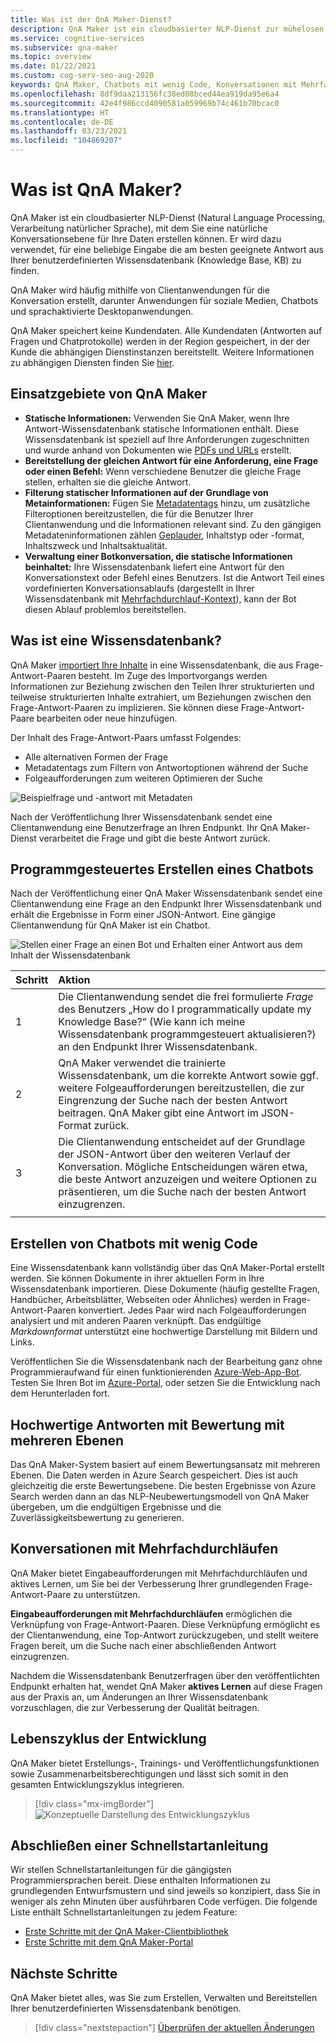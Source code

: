 ```yaml
---
title: Was ist der QnA Maker-Dienst?
description: QnA Maker ist ein cloudbasierter NLP-Dienst zur mühelosen Erstellung einer natürlichen Konversationsebene für Ihre Daten. Er kann verwendet werden, um für eine beliebige Eingabe in natürlicher Sprache die am besten geeignete Antwort aus Ihrer benutzerdefinierten Wissensdatenbank (Knowledge Base, KB) zu finden.
ms.service: cognitive-services
ms.subservice: qna-maker
ms.topic: overview
ms.date: 01/22/2021
ms.custom: cog-serv-seo-aug-2020
keywords: QnA Maker, Chatbots mit wenig Code, Konversationen mit Mehrfachdurchläufen
ms.openlocfilehash: 8df9daa213156fc38ed08bced44ea919da95e6a4
ms.sourcegitcommit: 42e4f986ccd4090581a059969b74c461b70bcac0
ms.translationtype: HT
ms.contentlocale: de-DE
ms.lasthandoff: 03/23/2021
ms.locfileid: "104869207"
---
```

# <a name="what-is-qna-maker"></a>Was ist QnA Maker?

QnA Maker ist ein cloudbasierter NLP-Dienst (Natural Language Processing, Verarbeitung natürlicher Sprache), mit dem Sie eine natürliche Konversationsebene für Ihre Daten erstellen können. Er wird dazu verwendet, für eine beliebige Eingabe die am besten geeignete Antwort aus Ihrer benutzerdefinierten Wissensdatenbank (Knowledge Base, KB) zu finden.

QnA Maker wird häufig mithilfe von Clientanwendungen für die Konversation erstellt, darunter Anwendungen für soziale Medien, Chatbots und sprachaktivierte Desktopanwendungen.

QnA Maker speichert keine Kundendaten. Alle Kundendaten (Antworten auf Fragen und Chatprotokolle) werden in der Region gespeichert, in der der Kunde die abhängigen Dienstinstanzen bereitstellt. Weitere Informationen zu abhängigen Diensten finden Sie [hier](https://docs.microsoft.com/azure/cognitive-services/qnamaker/concepts/plan?tabs=v1).

## <a name="when-to-use-qna-maker"></a>Einsatzgebiete von QnA Maker

* **Statische Informationen:** Verwenden Sie QnA Maker, wenn Ihre Antwort-Wissensdatenbank statische Informationen enthält. Diese Wissensdatenbank ist speziell auf Ihre Anforderungen zugeschnitten und wurde anhand von Dokumenten wie [PDFs und URLs](../Concepts/data-sources-and-content.md) erstellt.
* **Bereitstellung der gleichen Antwort für eine Anforderung, eine Frage oder einen Befehl:** Wenn verschiedene Benutzer die gleiche Frage stellen, erhalten sie die gleiche Antwort.
* **Filterung statischer Informationen auf der Grundlage von Metainformationen:** Fügen Sie [Metadatentags](../how-to/metadata-generateanswer-usage.md) hinzu, um zusätzliche Filteroptionen bereitzustellen, die für die Benutzer Ihrer Clientanwendung und die Informationen relevant sind. Zu den gängigen Metadateninformationen zählen [Geplauder](../how-to/chit-chat-knowledge-base.md), Inhaltstyp oder -format, Inhaltszweck und Inhaltsaktualität.
* **Verwaltung einer Botkonversation, die statische Informationen beinhaltet:** Ihre Wissensdatenbank liefert eine Antwort für den Konversationstext oder Befehl eines Benutzers. Ist die Antwort Teil eines vordefinierten Konversationsablaufs (dargestellt in Ihrer Wissensdatenbank mit [Mehrfachdurchlauf-Kontext](../how-to/multiturn-conversation.md)), kann der Bot diesen Ablauf problemlos bereitstellen.

## <a name="what-is-a-knowledge-base"></a>Was ist eine Wissensdatenbank?

QnA Maker [importiert Ihre Inhalte](../Concepts/plan.md) in eine Wissensdatenbank, die aus Frage-Antwort-Paaren besteht. Im Zuge des Importvorgangs werden Informationen zur Beziehung zwischen den Teilen Ihrer strukturierten und teilweise strukturierten Inhalte extrahiert, um Beziehungen zwischen den Frage-Antwort-Paaren zu implizieren. Sie können diese Frage-Antwort-Paare bearbeiten oder neue hinzufügen.

Der Inhalt des Frage-Antwort-Paars umfasst Folgendes:
* Alle alternativen Formen der Frage
* Metadatentags zum Filtern von Antwortoptionen während der Suche
* Folgeaufforderungen zum weiteren Optimieren der Suche

![Beispielfrage und -antwort mit Metadaten](../media/qnamaker-overview-learnabout/example-question-and-answer-with-metadata.png)

Nach der Veröffentlichung Ihrer Wissensdatenbank sendet eine Clientanwendung eine Benutzerfrage an Ihren Endpunkt. Ihr QnA Maker-Dienst verarbeitet die Frage und gibt die beste Antwort zurück.

## <a name="create-a-chat-bot-programmatically"></a>Programmgesteuertes Erstellen eines Chatbots

Nach der Veröffentlichung einer QnA Maker Wissensdatenbank sendet eine Clientanwendung eine Frage an den Endpunkt Ihrer Wissensdatenbank und erhält die Ergebnisse in Form einer JSON-Antwort. Eine gängige Clientanwendung für QnA Maker ist ein Chatbot.

![Stellen einer Frage an einen Bot und Erhalten einer Antwort aus dem Inhalt der Wissensdatenbank](../media/qnamaker-overview-learnabout/bot-chat-with-qnamaker.png)

|Schritt|Aktion|
|:--|:--|
|1|Die Clientanwendung sendet die frei formulierte _Frage_ des Benutzers „How do I programmatically update my Knowledge Base?“ (Wie kann ich meine Wissensdatenbank programmgesteuert aktualisieren?) an den Endpunkt Ihrer Wissensdatenbank.|
|2|QnA Maker verwendet die trainierte Wissensdatenbank, um die korrekte Antwort sowie ggf. weitere Folgeaufforderungen bereitzustellen, die zur Eingrenzung der Suche nach der besten Antwort beitragen. QnA Maker gibt eine Antwort im JSON-Format zurück.|
|3|Die Clientanwendung entscheidet auf der Grundlage der JSON-Antwort über den weiteren Verlauf der Konversation. Mögliche Entscheidungen wären etwa, die beste Antwort anzuzeigen und weitere Optionen zu präsentieren, um die Suche nach der besten Antwort einzugrenzen. |
|||

## <a name="build-low-code-chat-bots"></a>Erstellen von Chatbots mit wenig Code

Eine Wissensdatenbank kann vollständig über das QnA Maker-Portal erstellt werden. Sie können Dokumente in ihrer aktuellen Form in Ihre Wissensdatenbank importieren. Diese Dokumente (häufig gestellte Fragen, Handbücher, Arbeitsblätter, Webseiten oder Ähnliches) werden in Frage-Antwort-Paaren konvertiert. Jedes Paar wird nach Folgeaufforderungen analysiert und mit anderen Paaren verknüpft. Das endgültige _Markdownformat_ unterstützt eine hochwertige Darstellung mit Bildern und Links.

Veröffentlichen Sie die Wissensdatenbank nach der Bearbeitung ganz ohne Programmieraufwand für einen funktionierenden [Azure-Web-App-Bot](https://azure.microsoft.com/services/bot-service/). Testen Sie Ihren Bot im [Azure-Portal](https://portal.azure.com), oder setzen Sie die Entwicklung nach dem Herunterladen fort.

## <a name="high-quality-responses-with-layered-ranking"></a>Hochwertige Antworten mit Bewertung mit mehreren Ebenen

Das QnA Maker-System basiert auf einem Bewertungsansatz mit mehreren Ebenen. Die Daten werden in Azure Search gespeichert. Dies ist auch gleichzeitig die erste Bewertungsebene. Die besten Ergebnisse von Azure Search werden dann an das NLP-Neubewertungsmodell von QnA Maker übergeben, um die endgültigen Ergebnisse und die Zuverlässigkeitsbewertung zu generieren.

## <a name="multi-turn-conversations"></a>Konversationen mit Mehrfachdurchläufen

QnA Maker bietet Eingabeaufforderungen mit Mehrfachdurchläufen und aktives Lernen, um Sie bei der Verbesserung Ihrer grundlegenden Frage-Antwort-Paare zu unterstützen.

**Eingabeaufforderungen mit Mehrfachdurchläufen** ermöglichen die Verknüpfung von Frage-Antwort-Paaren. Diese Verknüpfung ermöglicht es der Clientanwendung, eine Top-Antwort zurückzugeben, und stellt weitere Fragen bereit, um die Suche nach einer abschließenden Antwort einzugrenzen.

Nachdem die Wissensdatenbank Benutzerfragen über den veröffentlichten Endpunkt erhalten hat, wendet QnA Maker **aktives Lernen** auf diese Fragen aus der Praxis an, um Änderungen an Ihrer Wissensdatenbank vorzuschlagen, die zur Verbesserung der Qualität beitragen.

## <a name="development-lifecycle"></a>Lebenszyklus der Entwicklung

QnA Maker bietet Erstellungs-, Trainings- und Veröffentlichungsfunktionen sowie Zusammenarbeitsberechtigungen und lässt sich somit in den gesamten Entwicklungszyklus integrieren.

> [!div class="mx-imgBorder"]
> ![Konzeptuelle Darstellung des Entwicklungszyklus](../media/qnamaker-overview-learnabout/development-cycle.png)


## <a name="complete-a-quickstart"></a>Abschließen einer Schnellstartanleitung

Wir stellen Schnellstartanleitungen für die gängigsten Programmiersprachen bereit. Diese enthalten Informationen zu grundlegenden Entwurfsmustern und sind jeweils so konzipiert, dass Sie in weniger als zehn Minuten über ausführbaren Code verfügen. Die folgende Liste enthält Schnellstartanleitungen zu jedem Feature:

* [Erste Schritte mit der QnA Maker-Clientbibliothek](../quickstarts/quickstart-sdk.md)
* [Erste Schritte mit dem QnA Maker-Portal](../quickstarts/create-publish-knowledge-base.md)

## <a name="next-steps"></a>Nächste Schritte
QnA Maker bietet alles, was Sie zum Erstellen, Verwalten und Bereitstellen Ihrer benutzerdefinierten Wissensdatenbank benötigen.

> [!div class="nextstepaction"]
> [Überprüfen der aktuellen Änderungen](../whats-new.md)

